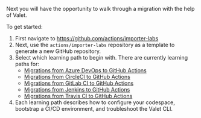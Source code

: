 Next you will have the opportunity to walk through a migration with the help of Valet. 

To get started:
1. First navigate to https://github.com/actions/importer-labs 
2. Next, use the ```actions/importer-labs``` repository as a template to generate a new GitHub repository.
3. Select which learning path to begin with. There are currently learning paths for:
   - [Migrations from Azure DevOps to GitHub Actions](https://github.com/valet-customers/labs/blob/main/azure_devops/readme.md)
   - [Migrations from CircleCI to GitHub Actions](https://github.com/valet-customers/labs/blob/main/circle_ci/readme.md)
   - [Migrations from GitLab CI to GitHub Actions](https://github.com/valet-customers/labs/blob/main/gitlab/readme.md)
   - [Migrations from Jenkins to GitHub Actions](https://github.com/valet-customers/labs/blob/main/jenkins/readme.md)
   - [Migrations from Travis CI to GitHub Actions](https://github.com/valet-customers/labs/blob/main/travis/readme.md)
4. Each learning path describes how to configure your codespace, bootstrap a CI/CD environment, and troubleshoot the Valet CLI.
